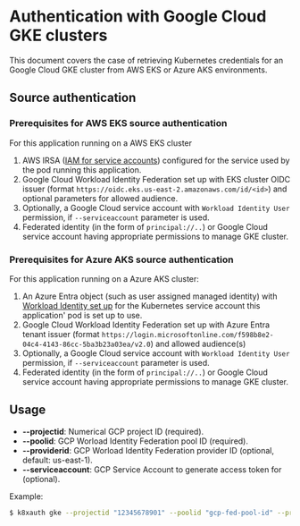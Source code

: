# Authentication with Google Cloud GKE clusters
This document covers the case of retrieving Kubernetes credentials for an Google Cloud GKE cluster from AWS EKS or Azure AKS environments.

## Source authentication
### Prerequisites for AWS EKS source authentication
For this application running on a AWS EKS cluster
1. AWS IRSA ([IAM for service accounts](https://docs.aws.amazon.com/eks/latest/userguide/iam-roles-for-service-accounts.html)) configured for the service used by the pod running this application.
2. Google Cloud Workload Identity Federation set up with EKS cluster OIDC issuer (format `https://oidc.eks.us-east-2.amazonaws.com/id/<id>`) and optional parameters for allowed audience.
3. Optionally, a Google Cloud service account with `Workload Identity User` permission, if `--serviceaccount` parameter is used.
4. Federated identity (in the form of `principal://..`) or Google Cloud service account having appropriate permissions to manage GKE cluster.

### Prerequisites for Azure AKS source authentication
For this application running on a Azure AKS cluster:
1. An Azure Entra object (such as user assigned managed identity) with [Workload Identity set up](https://azure.github.io/azure-workload-identity/docs/quick-start.html) for the Kubernetes service account this application' pod is set up to use.
2. Google Cloud Workload Identity Federation set up with Azure Entra tenant issuer (format `https://login.microsoftonline.com/f598b8e2-04c4-4143-86cc-5ba3b23a03ea/v2.0`) and allowed audience(s) 
3. Optionally, a Google Cloud service account with `Workload Identity User` permission, if `--serviceaccount` parameter is used.
4. Federated identity (in the form of `principal://..`) or Google Cloud service account having appropriate permissions to manage GKE cluster.

## Usage
* **--projectid**: Numerical GCP project ID (required).
* **--poolid**: GCP Worload Identity Federation pool ID (required).
* **--providerid**: GCP Worload Identity Federation provider ID (optional, default: us-east-1).
* **--serviceaccount**: GCP Service Account to generate access token for (optional).

Example:
```bash
$ k8xauth gke --projectid "12345678901" --poolid "gcp-fed-pool-id" --providerid "gcp-fed-provider-id" --serviceaccount "gcp-sa-name@gcp-project-name.iam.gserviceaccount.com"
```